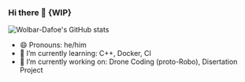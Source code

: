 ### Hi there 👋 {WIP}

![Wolbar-Dafoe's GitHub stats](https://github-readme-stats.vercel.app/api?username=Wolbar-Dafoe&show_icons=true&theme=radical)

- 😄 Pronouns: he/him
- 🌱 I’m currently learning: C++, Docker, CI
- 🔭 I’m currently working on: Drone Coding (proto-Robo), Disertation Project 

<!--
**Wolbar-Dafoe/Wolbar-Dafoe** is a ✨ _special_ ✨ repository because its `README.md` (this file) appears on your GitHub profile.

Here are some ideas to get you started:

- 🔭 I’m currently working on ...
- 🌱 I’m currently learning ...
- 👯 I’m looking to collaborate on ...
- 🤔 I’m looking for help with ...
- 💬 Ask me about ...
- 📫 How to reach me: ...
- 😄 Pronouns: ...
- ⚡ Fun fact: ...
-->
